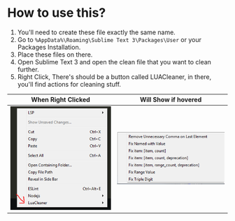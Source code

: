 # How to use this?
1. You'll need to create these file exactly the same name.
2. Go to `%AppData%\Roaming\Sublime Text 3\Packages\User` or your Packages Installation.
3. Place these files on there.
4. Open Sublime Text 3 and open the clean file that you want to clean further.
5. Right Click, There's should be a button called LUACleaner, in there, you'll find actions for cleaning stuff.

| When Right Clicked                  | Will Show if hovered                |
| ----------------------------------- | ----------------------------------- |
| ![cat](https://github.com/Angelix1/dayr/blob/ba9b10c7da29e80c4edb3175d47569f64a86ad05/Sublime%20Text%203%20Plugin/1.PNG) | ![dog](https://github.com/Angelix1/dayr/blob/ab85c5414df3b3fe87803a58ab2961b58294eb3a/Sublime%20Text%203%20Plugin/2.png) |
